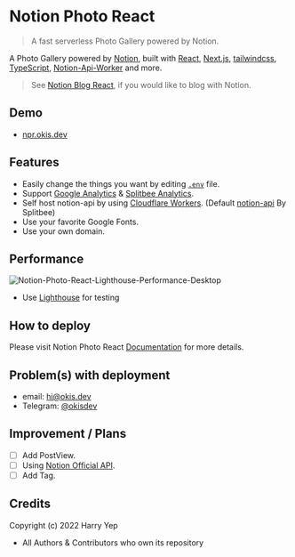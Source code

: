 # Notion Photo React

> A fast serverless Photo Gallery powered by Notion.

A Photo Gallery powered by [Notion](https://notion.so), built with [React](https://reactjs.org), [Next.js](https://nextjs.org), [tailwindcss](https://tailwindcss.com), [TypeScript](https://www.typescriptlang.org/), [Notion-Api-Worker](https://github.com/splitbee/notion-api-worker) and more.

> See [Notion Blog React](https://github.com/Harry-Yep/Notion-Blog-React), if you would like to blog with Notion.

## Demo

-   [npr.okis.dev](https://npr.okis.dev)

## Features

-   Easily change the things you want by editing [`.env`](./.env.example) file.
-   Support [Google Analytics](https://analytics.google.com/) & [Splitbee Analytics](https://splitbee.io/).
-   Self host notion-api by using [Cloudflare Workers](https://workers.dev). (Default [notion-api](https://notion-api.splitbee.io) By Splitbee)
-   Use your favorite Google Fonts.
-   Use your own domain.

## Performance

![Notion-Photo-React-Lighthouse-Performance-Desktop](https://cdn.harrly.com/project/GitHub/Notion-Photo-React/img/Lighthouse-Performance-Desktop.png)

-   Use [Lighthouse](https://developers.google.com/web/tools/lighthouse) for testing

## How to deploy

Please visit Notion Photo React [Documentation](https://docs.okis.dev/docs/notion-photo-react) for more details.

## Problem(s) with deployment

-   email: [hi@okis.dev](mailto:hi@okis.dev)
-   Telegram: [@okisdev](https://t.me/okisdev)

## Improvement / Plans

-   [ ] Add PostView.
-   [ ] Using [Notion Official API](https://developers.notion.com/).
-   [ ] Add Tag.

## Credits

Copyright (c) 2022 Harry Yep

-   All Authors & Contributors who own its repository
